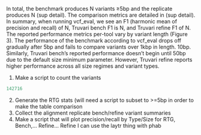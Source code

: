 In total, the benchmark produces N variants ≥5bp and the replicate produces N (sup detail). The comparison metrics are
detailed in (sup detail). In summary, when running vcf_eval, we see an F1 (harmonic mean of precision and recall) of N,
Truvari bench F1 is N, and Truvari refine F1 of N. The reported performance metrics per-tool vary by variant length
(Figure 3). The performance of the benchmark according to vcf_eval drops off gradually after 5bp and fails to compare
variants over 1kbp in length. 10bp. Similarly, Truvari bench’s reported performance doesn’t begin until 50bp due to the
default size minimum parameter. However, Truvari refine reports higher performance across all size regimes and variant
types. 


1) Make a script to count the variants
```python count_variants.py ../../benchmark/GIABTR.HG002.benchmark.vcf.gz ../../benchmark/GIABTR.HG002.benchmark.regions.bed
142716
```

2) Generate the RTG stats (will need a script to subset to >=5bp in order to make the table comparison
3) Collect the alignment replicate bench/refine variant summaries
4) Make a script that will plot precision/recall by Type/Size for RTG, Bench,... Refine...
Refine I can use the laytr thing with phab


